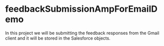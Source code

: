 # feedbackSubmissionAmpForEmailDemo
In this project we will be submitting the feedback responses from the Gmail client and it will be stored in the Salesforce objects.
